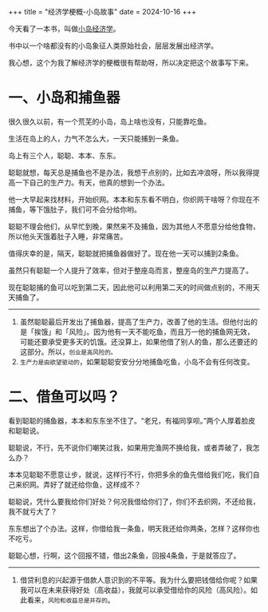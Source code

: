 +++
title = "经济学梗概-小岛故事"
date = 2024-10-16
+++

今天看了一本书，叫做[小岛经济学](@/books/island-economy.md)。

书中以一个啥都没有的小岛象征人类原始社会，层层发展出经济学。

我心想，这个为我了解经济学的梗概很有帮助呀，所以决定把这个故事写下来。

# 一、小岛和捕鱼器

很久很久以前，有一个荒芜的小岛，岛上啥也没有，只能靠吃鱼。

生活在岛上的人，力气不怎么大，一天只能捕到一条鱼。

岛上有三个人，聪聪、本本、东东。

聪聪就想，每天总是捕鱼也不是办法，我想干点别的，比如去冲浪呀，所以我得提高一下自己的生产力。有天，他真的想到一个办法。

他一大早起来找材料，开始织网。本本和东东看不明白，你织网干啥呀？你现在不捕鱼，等下饿肚子，我们可不会分给你哟。

聪聪不理会他们，从早忙到晚，果然来不及捕鱼，因为其他人不愿意分给他食物，所以他头天饿着肚子入睡，非常痛苦。

值得庆幸的是，隔天，聪聪就把捕鱼器做好了。现在他一天可以捕到2条鱼。

虽然只有聪聪一个人提升了效率，但对于整座岛而言，整座岛的生产力提高了。

现在聪聪捕的鱼可以吃到第二天，因此他可以利用第二天的时间做点别的，不用天天捕鱼了。

---

1. 虽然聪聪最后开发出了捕鱼器，提高了生产力，改善了他的生活。但他付出的是「挨饿」和「风险」。因为他有一天不能吃鱼，而且万一他的捕鱼网无效，可能还要承受更多天的饥饿。还没算上，如果他借了别人的鱼，那么还要还的这部分。所以，`创业是高风险的。`
2. `生产力是由欲望驱动的`，如果聪聪安安分分地捕鱼吃鱼，小岛不会有任何改变。

# 二、借鱼可以吗？

看到聪聪的捕鱼器，本本和东东坐不住了。“老兄，有福同享呗。”两个人厚着脸皮和聪聪说。

聪聪说，不行，先不说你们嘲笑过我，如果用完渔网不换给我，或者弄破了，我怎么办？

本本见聪聪不愿意让步，就说，这样行不行，你把多余的鱼先借给我们吃，我们自己来织网。弄好了就还给你鱼，这样成不？

聪聪说，凭什么要我给你们好处？何况我借给你们了，你们不去织网，不还给我，我不就亏大了？

东东想出了个办法。这样，你借给我一条鱼，明天我还给你两条，怎样？这样你也不吃亏。

聪聪心想，行啊，这个回报不错，借出2条鱼，回报4条鱼，于是就答应了。

---

1. 借贷利息的兴起源于借款人意识到的不平等。我为什么要把钱借给你呢？如果我可以在未来获得好处（高收益），我就可以承受借给你的风险（高风险）。如此看来，`风险和收益总是并存的`。





